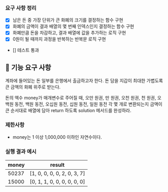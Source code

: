 ### 요구 사항 정리

- [x] 남은 돈 중 가장 단위가 큰 화폐의 크기를 결정하는 함수 구현
- [x] 화폐의 금액이 결과 배열의 몇 번째 인덱스인지 결정하는 함수 구현
- [x] 화폐만큼 돈을 차감하고, 결과 배열에 값을 추가하는 로직 구현
- [x] 0원이 될 때까지 과정을 반복하는 반복문 로직 구현
- [] 테스트 통과

## 🚀 기능 요구 사항

계좌에 들어있는 돈 일부를 은행에서 출금하고자 한다. 돈 담을 지갑이 최대한 가볍도록 큰 금액의 화폐 위주로 받는다.

돈의 액수 money가 매개변수로 주어질 때, 오만 원권, 만 원권, 오천 원권, 천 원권, 오백원 동전, 백원 동전, 오십원 동전, 십원 동전, 일원 동전 각 몇 개로 변환되는지 금액이 큰 순서대로 배열에 담아 return 하도록 solution 메서드를 완성하라.

### 제한사항

- money는 1 이상 1,000,000 이하인 자연수이다.

### 실행 결과 예시

| money | result                      |
| ----- | --------------------------- |
| 50237 | [1, 0, 0, 0, 0, 2, 0, 3, 7] |
| 15000 | [0, 1, 1, 0, 0, 0, 0, 0, 0] |
